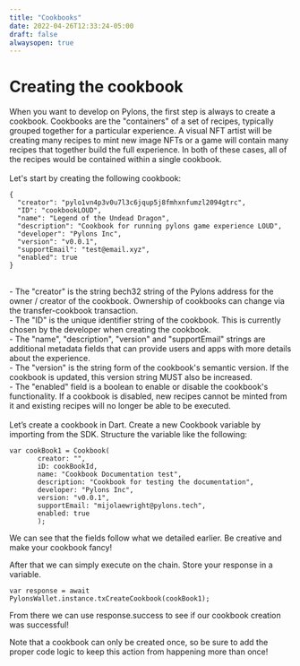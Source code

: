 ```yaml
---
title: "Cookbooks"
date: 2022-04-26T12:33:24-05:00
draft: false
alwaysopen: true
---
```

<!--
order: 2
-->

# Creating the cookbook

When you want to develop on Pylons, the first step is always to create a cookbook. Cookbooks are the "containers" of a set of recipes, typically grouped together for a particular experience. A visual NFT artist will be creating many recipes to mint new image NFTs or a game will contain many recipes that together build the full experience. In both of these cases, all of the recipes would be contained within a single cookbook.  
<br />
Let's start by creating the following cookbook:

```
{
  "creator": "pylo1vn4p3v0u7l3c6jqup5j8fmhxnfumzl2094gtrc",
  "ID": "cookbookLOUD",
  "name": "Legend of the Undead Dragon",
  "description": "Cookbook for running pylons game experience LOUD",
  "developer": "Pylons Inc",
  "version": "v0.0.1",
  "supportEmail": "test@email.xyz",
  "enabled": true
}
```

<br />
- The "creator" is the string bech32 string of the Pylons address for the owner / creator of the cookbook. Ownership of cookbooks can change via the transfer-cookbook transaction.  
<br />
- The "ID" is the unique identifier string of the cookbook. This is currently chosen by the developer when creating the cookbook.  
<br />
- The "name", "description", "version" and "supportEmail" strings are additional metadata fields that can provide users and apps with more details about the experience.  
<br />
- The "version" is the string form of the cookbook's semantic version. If the cookbook is updated, this version string MUST also be increased.  
<br />
- The "enabled" field is a boolean to enable or disable the cookbook's functionality. If a cookbook is disabled, new recipes cannot be minted from it and existing recipes will no longer be able to be executed.  
<br />
<br />
Let’s create a cookbook in Dart. Create a new Cookbook variable by importing from the SDK. Structure the variable like the following:

```
var cookBook1 = Cookbook(
       creator: "",
       iD: cookBookId,
       name: "Cookbook Documentation test",
       description: "Cookbook for testing the documentation",
       developer: "Pylons Inc",
       version: "v0.0.1",
       supportEmail: "mijolaewright@pylons.tech",
       enabled: true
       );
```

We can see that the fields follow what we detailed earlier. Be creative and make your cookbook fancy!

After that we can simply execute on the chain. Store your response in a variable.

```
var response = await PylonsWallet.instance.txCreateCookbook(cookBook1);
```

From there we can use response.success to see if our cookbook creation was successful!

Note that a cookbook can only be created once, so be sure to add the proper code logic to keep this action from happening more than once!
